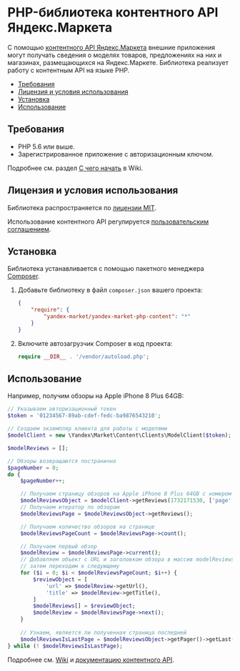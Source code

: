 # PHP-библиотека контентного API Яндекс.Маркета

С помощью [контентного API Яндекс.Маркета](https://tech.yandex.ru/market/content-data/doc/dg-v2/concepts/about-docpage/) внешние приложения могут получать сведения о моделях товаров, предложениях на них и магазинах, размещающихся на Яндекс.Маркете. Библиотека реализует работу с контентным API на языке PHP. 

* [Требования](#Требования)
* [Лицензия и условия использования](#Лицензия-и-условия-использования)
* [Установка](#Установка)
* [Использование](#Использование)

## Требования

* PHP 5.6 или выше.
* Зарегистрированное приложение с авторизационным ключом. 
  
Подробнее см. раздел [С чего начать](https://github.com/yandex-market/yandex-market-php-content/wiki/С-чего-начать) в Wiki.

## Лицензия и условия использования

Библиотека распространяется по [лицензии MIT](LICENSE.txt).

Использование контентного API регулируется [пользовательским соглашением](https://yandex.ru/legal/market_api_content/).

## Установка

Библиотека устанавливается с помощью пакетного менеджера [Composer](https://getcomposer.org).

1. Добавьте библиотеку в файл `composer.json` вашего проекта:

   ```json
   {
       "require": {
           "yandex-market/yandex-market-php-content": "*"
       }
   }
   ```

2. Включите автозагрузчик Composer в код проекта:

   ```php
   require __DIR__ . '/vendor/autoload.php';
   ```   

## Использование

Например, получим обзоры на Apple iPhone 8 Plus 64GB:
```php
// Указываем авторизационный токен
$token = '01234567-89ab-cdef-fedc-ba9876543210';

// Создаем экземпляр клиента для работы с моделями
$modelClient = new \Yandex\Market\Content\Clients\ModelClient($token);

$modelReviews = [];

// Обзоры возвращаются постранично
$pageNumber = 0;
do {
    $pageNumber++;

    // Получаем страницу обзоров на Apple iPhone 8 Plus 64GB с номером pageNumber
    $modelReviewsObject = $modelClient->getReviews(1732171530, ['page' => $pageNumber,]);
    // Получаем итератор по обзорам
    $modelReviewsPage = $modelReviewsObject->getReviews();

    // Получаем количество обзоров на странице
    $modelReviewsPageCount = $modelReviewsPage->count();

    // Получаем первый обзор
    $modelReview = $modelReviewsPage->current();
    // Добавляем объект с URL и заголовком обзора в массив modelReviews,
    // затем переходим к следующему    
    for ($i = 0; $i < $modelReviewsPageCount; $i++) {
        $reviewObject = [
            'url' => $modelReview->getUrl(),
            'title' => $modelReview->getTitle(),
        ]            
        $modelReviews[] = $reviewObject;        
        $modelReview = $modelReviewsPage->next();
    }
    
    // Узнаем, является ли полученная страница последней   
    $modelReviewsIsLastPage = $modelReviewsObject->getPager()->getLast();
} while (! $modelReviewsIsLastPage);    
```

Подробнее см. [Wiki](https://github.com/yandex-market/yandex-market-php-content/wiki) и [документацию контентного API](https://tech.yandex.ru/market/content-data/doc/dg-v2/concepts/about-docpage/).   
